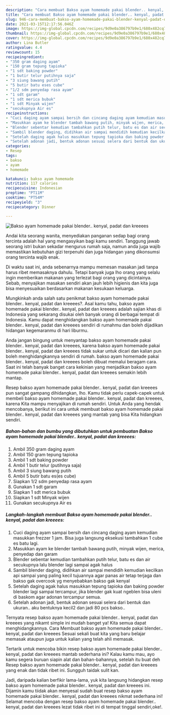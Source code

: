 ```yaml
---
description: "Cara membuat Bakso ayam homemade pakai blender.. kenyal, padat dan kreeees yang enak dan Mudah Dibuat"
title: "Cara membuat Bakso ayam homemade pakai blender.. kenyal, padat dan kreeees yang enak dan Mudah Dibuat"
slug: 946-cara-membuat-bakso-ayam-homemade-pakai-blender-kenyal-padat-dan-kreeees-yang-enak-dan-mudah-dibuat
date: 2021-03-15T12:17:56.046Z
image: https://img-global.cpcdn.com/recipes/9d9e0a386797b9e1/680x482cq70/bakso-ayam-homemade-pakai-blender-kenyal-padat-dan-kreeees-foto-resep-utama.jpg
thumbnail: https://img-global.cpcdn.com/recipes/9d9e0a386797b9e1/680x482cq70/bakso-ayam-homemade-pakai-blender-kenyal-padat-dan-kreeees-foto-resep-utama.jpg
cover: https://img-global.cpcdn.com/recipes/9d9e0a386797b9e1/680x482cq70/bakso-ayam-homemade-pakai-blender-kenyal-padat-dan-kreeees-foto-resep-utama.jpg
author: Lina Butler
ratingvalue: 4.4
reviewcount: 15
recipeingredient:
- "350 gram daging ayam"
- "150 gram tepung tapioka"
- "1 sdt baking powder"
- "1 butir telur putihnya saja"
- "3 siung bawang putih"
- "5 butir batu eses cube"
- "1/2 sdm penyedap rasa ayam"
- "1 sdt garam"
- "1 sdt merica bubuk"
- "1 sdt Minyak wijen"
- "secukupnya Air es"
recipeinstructions:
- "Cuci daging ayam sampai bersih dan cincang daging ayam kemudian masukkan frezzer 1 jam. Bisa juga langsung eksekusi tambahkan 1 cube es batu lagi."
- "Masukkan ayam ke blender tambah bawang putih, minyak wijen, merica, penyedap dan garam"
- "Blender sebentar kemudian tambahkan putih telur, batu es dan air secukupnya lalu blender lagi sampai agak halus"
- "Sambil blender daging, didihkan air sampai mendidih kemudian kecilkan api sampai yang paling kecil tujuannya agar panas air tetap terjaga dan bakso gak overcook yg menyebabkan bakso gak kenyal"
- "Setelah daging agak halus masukkan tepung tapioka dan baking powder blender lagi sampai tercampur, jika blender gak kuat ngeblen bisa uleni di baskom agar adonan tercampur semua."
- "Setelah adonan jadi, bentuk adonan sesuai selera dari bentuk dan ukuran.. aku bentuknya kecil2 dan jadi 80 pcs bakso.."
categories:
- Resep
tags:
- bakso
- ayam
- homemade

katakunci: bakso ayam homemade 
nutrition: 117 calories
recipecuisine: Indonesian
preptime: "PT11M"
cooktime: "PT54M"
recipeyield: "3"
recipecategory: Dinner

---
```



![Bakso ayam homemade pakai blender.. kenyal, padat dan kreeees](https://img-global.cpcdn.com/recipes/9d9e0a386797b9e1/680x482cq70/bakso-ayam-homemade-pakai-blender-kenyal-padat-dan-kreeees-foto-resep-utama.jpg)

Andai kita seorang wanita, menyediakan panganan sedap bagi orang tercinta adalah hal yang mengasyikan bagi kamu sendiri. Tanggung jawab seorang istri bukan sekadar mengurus rumah saja, namun anda juga wajib memastikan kebutuhan gizi terpenuhi dan juga hidangan yang dikonsumsi orang tercinta wajib enak.

Di waktu  saat ini, anda sebenarnya mampu memesan masakan jadi tanpa harus ribet memasaknya dahulu. Tetapi banyak juga lho orang yang selalu ingin memberikan makanan yang terlezat bagi orang yang dicintainya. Sebab, menyajikan masakan sendiri akan jauh lebih higienis dan kita juga bisa menyesuaikan berdasarkan makanan kesukaan keluarga. 



Mungkinkah anda salah satu penikmat bakso ayam homemade pakai blender.. kenyal, padat dan kreeees?. Asal kamu tahu, bakso ayam homemade pakai blender.. kenyal, padat dan kreeees adalah sajian khas di Indonesia yang sekarang disukai oleh banyak orang di berbagai tempat di Indonesia. Kamu dapat menghidangkan bakso ayam homemade pakai blender.. kenyal, padat dan kreeees sendiri di rumahmu dan boleh dijadikan hidangan kegemaranmu di hari liburmu.

Anda jangan bingung untuk menyantap bakso ayam homemade pakai blender.. kenyal, padat dan kreeees, karena bakso ayam homemade pakai blender.. kenyal, padat dan kreeees tidak sukar untuk dicari dan kalian pun boleh menghidangkannya sendiri di rumah. bakso ayam homemade pakai blender.. kenyal, padat dan kreeees boleh dibuat memalui beragam cara. Saat ini telah banyak banget cara kekinian yang menjadikan bakso ayam homemade pakai blender.. kenyal, padat dan kreeees semakin lebih mantap.

Resep bakso ayam homemade pakai blender.. kenyal, padat dan kreeees pun sangat gampang dihidangkan, lho. Kamu tidak perlu capek-capek untuk membeli bakso ayam homemade pakai blender.. kenyal, padat dan kreeees, karena Kita mampu menyajikan di rumah sendiri. Untuk Anda yang hendak mencobanya, berikut ini cara untuk membuat bakso ayam homemade pakai blender.. kenyal, padat dan kreeees yang mantab yang bisa Kita hidangkan sendiri.

<!--inarticleads1-->

##### Bahan-bahan dan bumbu yang dibutuhkan untuk pembuatan Bakso ayam homemade pakai blender.. kenyal, padat dan kreeees:

1. Ambil 350 gram daging ayam
1. Ambil 150 gram tepung tapioka
1. Ambil 1 sdt baking powder
1. Ambil 1 butir telur (putihnya saja)
1. Ambil 3 siung bawang putih
1. Ambil 5 butir batu es(es cube)
1. Siapkan 1/2 sdm penyedap rasa ayam
1. Gunakan 1 sdt garam
1. Siapkan 1 sdt merica bubuk
1. Siapkan 1 sdt Minyak wijen
1. Gunakan secukupnya Air es




<!--inarticleads2-->

##### Langkah-langkah membuat Bakso ayam homemade pakai blender.. kenyal, padat dan kreeees:

1. Cuci daging ayam sampai bersih dan cincang daging ayam kemudian masukkan frezzer 1 jam. Bisa juga langsung eksekusi tambahkan 1 cube es batu lagi.
1. Masukkan ayam ke blender tambah bawang putih, minyak wijen, merica, penyedap dan garam
1. Blender sebentar kemudian tambahkan putih telur, batu es dan air secukupnya lalu blender lagi sampai agak halus
1. Sambil blender daging, didihkan air sampai mendidih kemudian kecilkan api sampai yang paling kecil tujuannya agar panas air tetap terjaga dan bakso gak overcook yg menyebabkan bakso gak kenyal
1. Setelah daging agak halus masukkan tepung tapioka dan baking powder blender lagi sampai tercampur, jika blender gak kuat ngeblen bisa uleni di baskom agar adonan tercampur semua.
1. Setelah adonan jadi, bentuk adonan sesuai selera dari bentuk dan ukuran.. aku bentuknya kecil2 dan jadi 80 pcs bakso..




Ternyata resep bakso ayam homemade pakai blender.. kenyal, padat dan kreeees yang nikamt simple ini mudah banget ya! Kita semua dapat menghidangkannya. Cara Membuat bakso ayam homemade pakai blender.. kenyal, padat dan kreeees Sesuai sekali buat kita yang baru belajar memasak ataupun juga untuk kalian yang telah ahli memasak.

Tertarik untuk mencoba bikin resep bakso ayam homemade pakai blender.. kenyal, padat dan kreeees mantab sederhana ini? Kalau kamu mau, ayo kamu segera buruan siapin alat dan bahan-bahannya, setelah itu buat deh Resep bakso ayam homemade pakai blender.. kenyal, padat dan kreeees yang enak dan tidak ribet ini. Sungguh taidak sulit kan. 

Jadi, daripada kalian berfikir lama-lama, yuk kita langsung hidangkan resep bakso ayam homemade pakai blender.. kenyal, padat dan kreeees ini. Dijamin kamu tiidak akan menyesal sudah buat resep bakso ayam homemade pakai blender.. kenyal, padat dan kreeees nikmat sederhana ini! Selamat mencoba dengan resep bakso ayam homemade pakai blender.. kenyal, padat dan kreeees lezat tidak ribet ini di tempat tinggal sendiri,oke!.

